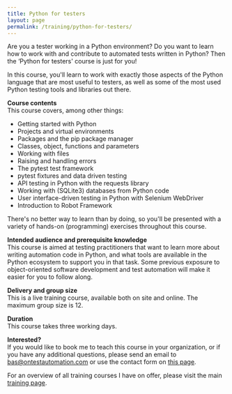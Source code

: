 ```yaml
---
title: Python for testers
layout: page
permalink: /training/python-for-testers/
---
```

Are you a tester working in a Python environment? Do you want to learn how to work with and contribute to automated tests written in Python? Then the &#8216;Python for testers' course is just for you!

In this course, you'll learn to work with exactly those aspects of the Python language that are most useful to testers, as well as some of the most used Python testing tools and libraries out there.

**Course contents**  
This course covers, among other things:

  * Getting started with Python
  * Projects and virtual environments
  * Packages and the pip package manager
  * Classes, object, functions and parameters
  * Working with files
  * Raising and handling errors
  * The pytest test framework
  * pytest fixtures and data driven testing
  * API testing in Python with the requests library
  * Working with (SQLite3) databases from Python code
  * User interface-driven testing in Python with Selenium WebDriver
  * Introduction to Robot Framework

There's no better way to learn than by doing, so you'll be presented with a variety of hands-on (programming) exercises throughout this course.

**Intended audience and prerequisite knowledge**  
This course is aimed at testing practitioners that want to learn more about writing automation code in Python, and what tools are available in the Python ecosystem to support you in that task. Some previous exposure to object-oriented software development and test automation will make it easier for you to follow along.

**Delivery and group size**  
This is a live training course, available both on site and online. The maximum group size is 12.

**Duration**  
This course takes three working days.

**Interested?**  
If you would like to book me to teach this course in your organization, or if you have any additional questions, please send an email to bas@ontestautomation.com or use the contact form on [this page](/contact/).

For an overview of all training courses I have on offer, please visit the main [training page](/training/).